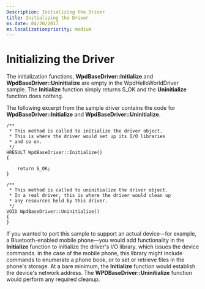 ```yaml
---
Description: Initializing the Driver
title: Initializing the Driver
ms.date: 04/20/2017
ms.localizationpriority: medium
---
```


# Initializing the Driver


The initialization functions, **WpdBaseDriver::Initialize** and **WpdBaseDriver::Uninitialize** are empty in the WpdHelloWorldDriver sample. The **Initialize** function simply returns S\_OK and the **Uninitialize** function does nothing.

The following excerpt from the sample driver contains the code for **WpdBaseDriver::Initialize** and **WpdBaseDriver::Uninitialize**.

```ManagedCPlusPlus
/**
 * This method is called to initialize the driver object.
 * This is where the driver would set up its I/O libraries
 * and so on.
 */
HRESULT WpdBaseDriver::Initialize()
{

    return S_OK;
}

/**
 * This method is called to uninitialize the driver object.
 * In a real driver, this is where the driver would clean up
 * any resources held by this driver.
 */
VOID WpdBaseDriver::Uninitialize()
{
}
```

If you wanted to port this sample to support an actual device—for example, a Bluetooth-enabled mobile phone—you would add functionality in the **Initialize** function to initialize the driver's I/O library. which issues the device commands. In the case of the mobile phone, this library might include commands to enumerate a phone book, or to set or retrieve files in the phone's storage. At a bare minimum, the **Initialize** function would establish the device's network address. The **WPDBaseDriver::Uninitialize** function would perform any required cleanup.

 

 




